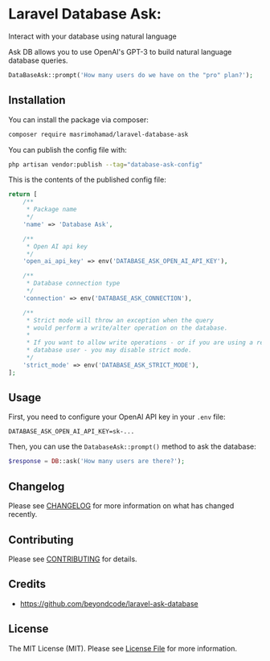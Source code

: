 # Laravel Database Ask:
Interact with your database using natural language

Ask DB allows you to use OpenAI's GPT-3 to build natural language database queries.

```php
DataBaseAsk::prompt('How many users do we have on the "pro" plan?');
```

## Installation

You can install the package via composer:

```bash
composer require masrimohamad/laravel-database-ask
```

You can publish the config file with:

```bash
php artisan vendor:publish --tag="database-ask-config"
```

This is the contents of the published config file:

```php
return [
    /**
     * Package name
     */
    'name' => 'Database Ask',

    /**
     * Open AI api key
     */
    'open_ai_api_key' => env('DATABASE_ASK_OPEN_AI_API_KEY'),

    /**
     * Database connection type
     */
    'connection' => env('DATABASE_ASK_CONNECTION'),

    /**
     * Strict mode will throw an exception when the query
     * would perform a write/alter operation on the database.
     *
     * If you want to allow write operations - or if you are using a read-only
     * database user - you may disable strict mode.
     */
    'strict_mode' => env('DATABASE_ASK_STRICT_MODE'),
];
```

## Usage

First, you need to configure your OpenAI API key in your `.env` file:

```dotenv
DATABASE_ASK_OPEN_AI_API_KEY=sk-...
```

Then, you can use the `DatabaseAsk::prompt()` method to ask the database:

```php
$response = DB::ask('How many users are there?');
```

## Changelog

Please see [CHANGELOG](CHANGELOG.md) for more information on what has changed recently.

## Contributing

Please see [CONTRIBUTING](CONTRIBUTING.md) for details.

## Credits

- https://github.com/beyondcode/laravel-ask-database

## License

The MIT License (MIT). Please see [License File](LICENSE) for more information.
